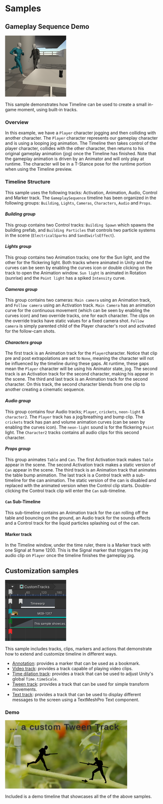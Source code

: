 # Samples

## Gameplay Sequence Demo

![Gameplay Sequence Demo](images/smpl_gameplay.png)

This sample demonstrates how Timeline can be used to create a small in-game moment, using built-in tracks.

### Overview

In this example, we have a `Player` character jogging and then colliding with another character. The `Player` character represents our gameplay character and is using a looping jog animation. The Timeline then takes control of the player character, collides with the other character, then returns to his original gameplay animation (jog) once the Timeline has finished. Note that the gameplay animation is driven by an Animator and will only play at runtime. The character will be in a T-Stance pose for the runtime portion when using the Timeline preview.

### Timeline Structure

This sample uses the following tracks: Activation, Animation, Audio, Control and Marker track. The `GameplaySequence` timeline has been organized in the following groups: `Building`, `Lights`, `Cameras`, `Characters`, `Audio` and `Props`.

#### *Building group*

This group contains two Control tracks: `Building Spawn` which spawns the building prefab, and `Building Particles` that controls two particle systems in the scene (`ElectricalSparks` and `SandSwirlsEffect`).

#### *Lights group*

 This group contains two Animation tracks; one for the Sun light, and the other for the flickering light. Both tracks where animated in Unity and the curves can be seen by enabling the curves icon or double clicking on the track to open the Animation window. `Sun light` is animated in Rotation (sunrise) and the `Point light` has a spiked `Intensity` curve.

#### *Cameras group*

This group contains two cameras: `Main camera` using an Animation track, and `Follow camera` using an Activation track. `Main Camera` has an animation curve for the continuous movement (which can be seen by enabling the curves icon) and two override tracks, one for each character. The clips on the override tracks have static values for a fixed camera shot. `Follow camera` is simply parented child of the Player character's root and activated for the follow-cam shots.

#### *Characters group*

The first track is an Animation track for the `Player`character. Notice that clip pre and post extrapolations are set to `None`, meaning the character will not be influenced by the timeline during these gaps. At runtime, these gaps mean the `Player` character will be using his Animator state, jog. The second track is an Activation track for the second character, making his appear in the scene. The third and last track is an Animation track for the second character. On this track, the second character blends from one clip to another creating a cinematic sequence.

#### *Audio group*

This group contains four Audio tracks; `Player`, `crickets`, `neon-light` & `character2`. The `Player` track has a jog/breathing and bump clip. The `crickets` track has pan and volume animation curves (can be seen by enabling the curves icon). The `neon-light` sound is for the flickering `Point` light. The `Character2` tracks contains all audio clips for this second character.

#### *Props group*

This group animates `Table` and `Can`. The first Activation track makes `Table` appear in the scene. The second Activation track makes a static version of `Can` appear in the scene. The third track is an Animation track that animates the table bump animation. The last track is a Control track with a sub-timeline for the can animation. The static version of the can is disabled and replaced with the animated version when the Control clip starts. Double-clicking the Control track clip will enter the `Can` sub-timeline.

#### `Can` Sub-Timeline

This sub-timeline contains an Animation track for the can rolling off the table and bouncing on the ground, an Audio track for the sounds effects and a Control track for the liquid particles splashing out of the can.

#### Marker track

In the Timeline window, under the time ruler, there is a Marker track with one Signal at frame 1200. This is the Signal marker that triggers the jog audio clip on `Player` once the timeline finishes the gameplay jog.

## Customization samples

![Customization samples](images/smpl_custom.png)

This sample includes tracks, clips, markers and actions that demonstrate how to extend and customize timeline in different ways.

* [Annotation](smpl_custom_annotation.md): provides a marker that can be used as a bookmark.
* [Video track](smpl_custom_video.md): provides a track capable of playing video clips.
* [Time dilation track](smpl_custom_time.md): provides a track that can be used to adjust Unity's global `Time.timeScale`.
* [Tween track](smpl_custom_tween.md): provides a track that can be used for simple transform movements.
* [Text track](smpl_custom_text.md): provides a track that can be used to display different messages to the screen using a TextMeshPro Text component.

### Demo

![Customization demo](images/smpl_custom_demo.png)

Included is a demo timeline that showcases all the of the above samples.
